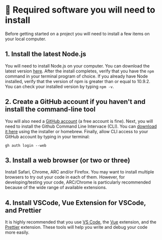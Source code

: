 # :space_invader: Required software you will need to install

Before getting started on a <SmileText/> project you will need to install a few
items on your local computer.

## 1. Install the latest Node.js

You will need to install Node.js on your computer. You can download the latest
version [here](https://nodejs.org/en/download/). After the install completes,
verify that you have the `npm` command in your terminal program of choice. If
you already have Node installed, verify that the version of npm is greater than
or equal to 10.9.2. You can check your installed version by typing `npm -v`.

## 2. Create a GitHub account if you haven't and install the command-line tool

You will also need a [GitHub account](https://github.com/join) (a free account
is fine). Next, you will need to install the Github Command Line Intervace
(CLI). You can [download it here](https://cli.github.com) using the installer or
homebrew. Finally, allow CLI access to your GitHub account by typing in your
terminal:

```
gh auth login --web
```

## 3. Install a web browser (or two or three)

Install Safari, Chrome, ARC and/or Firefox. You may want to install multiple
browsers to try out your code in each of them. However, for developing/testing
your code, ARC/Chrome is particularly recommended because of the wide range of
available extensions.

## 4. Install VSCode, Vue Extension for VSCode, and Prettier

It is highly recommended that you use [VS Code](https://code.visualstudio.com/),
the [Vue](https://marketplace.visualstudio.com/items?itemName=Vue.volar)
extension, and the
[Prettier](https://marketplace.visualstudio.com/items?itemName=esbenp.prettier-vscode)
extension. These tools will help you write and debug your code more easily.
